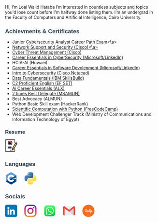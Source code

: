 Hi, I’m Loai Walid Hataba
I’m interested in countless subjects and topics you'd lose count before I'm halfway done listing them.
I’m  an undergrad in the Faculty of Computers and Artificial Intelligence, Cairo University.



<h2 style="font-family: Arial, sans-serif; color: #2c3e50; font-size: 19px;">Achievments & Certificates</h2>

- <a href="https://www.credly.com/badges/fccd9caf-2387-4348-93ac-c5d676ab508a/public_url">Junior Cybersecurity Analyst Career Path Exam<\a>
- <a href="https://www.credly.com/badges/ccc1784a-8201-4a87-840a-aa987cc0d4cb/public_url">Network Support and Security (Cisco)<\a>
- <a href="https://www.credly.com/badges/ef55ee7f-5cd5-453b-aee8-893bfbfec20a/public_url">Cyber Threat Management (Cisco)</a>
- <a href="https://www.linkedin.com/learning/certificates/711718319198336a8e9b58c314e823aa670e8568b89427772c19479689d5fba9?lipi=urn%3Ali%3Apage%3Ad_flagship3_profile_view_base%3BF7%2F1bD%2B5SqynTxWcsBEYNA%3D%3D">Career Essentials in CyberSecurity (Microsoft/LinkedIn)</a>
- HCIA-AI (Huwaei)
- <a href="https://www.linkedin.com/learning/certificates/deebc825554d27d064c77a4f4b9e9e43453812359fd9503ef7975732de3de8eb?lipi=urn%3Ali%3Apage%3Ad_flagship3_profile_view_base%3BF7%2F1bD%2B5SqynTxWcsBEYNA%3D%3D">Career Essentials in Software Devolepment (Microsoft/LinkedIn)</a>
- <a href="https://www.credly.com/badges/cfa26c04-0d94-485b-ad20-ee1b7108fabe/public_url">Intro to Cybersecurity (Cisco Netacad)</a>
- <a href="https://www.credly.com/badges/519808d1-07f5-469a-8f05-c67669e38b09/print">Data Fundamentals (IBM SkillsBuild)</a>
- <a href="https://cert.efset.org/sL9JiC">C2 Proficient English (EF SET)</a>
- <a href="https://intranet.alxswe.com/certificates/ncSx5pr6XF">Ai Career Essentials (ALX)</a>
- <a href="https://msa.edu.eg/msauniversity/student-life/student-activities-clubs/mun">2 times Best Delegate (MSAMUN)</a>
- Best Advocacy (ALMUN)
- Python Basic Skill exam (HackerRank)
- <a href="https://www.freecodecamp.org/certification/fcc0fbc68dd-df62-4000-b4be-3c42e6698212/scientific-computing-with-python-v7">Scientific Computation with Python (FreeCodeCamp)</a>
- Web Development Challenger Track (Ministry of Communications and Information Technology of Egypt)

<h2 style="font-family: Arial, sans-serif; color: #2c3e50; font-size: 17px;">Resume</h2>
<span style="display: inline-block;">
  <a href="https://drive.google.com/file/d/1VsFdJOMsNCUF6cQPSV0LgslbvlhWarya/view?usp=sharing">
  <img src="Assets/cv.png" alt="Resume" width="40" height="40" style="margin-right: 20px;"/>
  </a>
  </span>

<h2 style="font-family: Arial, sans-serif; color: #2c3e50; font-size: 19px;">Languages</h2>

<span style="display: inline-block;">
  <img src="Assets/c++.png" alt="C++" width="40" height="40" style="margin-right: 20px;"/>
</span>
<span style="display: inline-block;">
  <img src="Assets/python.png" alt="Python" width="40" height="40"/>
</span>

<h2 style="font-family: Arial, sans-serif; color: #2c3e50; font-size: 19px;">Socials</h2>

<span style="display: inline-block;">
  <a href="http://www.linkedin.com/in/loaihataba">
  <img src="Assets/linkedin1.png" alt="Linkedin" width="40" height="40" style="margin-right: 20px;"/>
  </a>
</span>
<span style="display: inline-block;">
  <a href="https://www.instagram.com/loai.hataba">
  <img src="Assets/instagram.png" alt="Instagram" width="40" height="40" style="margin-right: 20px;"/>
  </a>
</span>
<span style="display: inline-block;">
  <a href="https://wa.link/wg5cz5">
  <img src="Assets/whatsapp.png" alt="Whatsapp" width="40" height="40" style="margin-right: 20px;"/>
  </a>
</span>
<span style="display: inline-block;">
  <a href="mailto:LoaiHataba@gmail.com">
  <img src="Assets/mail.png" alt="Mail" width="40" height="40" style="margin-right: 20px;"/>
  </a>
  </span>
  <span style="display: inline-block;">
  <a href="https://www.credly.com/users/loaihataba">
  <img src="Assets/Credly.png" alt="Credly" width="40" height="40" style="margin-right: 20px;"/>
  </a>
  </span>



